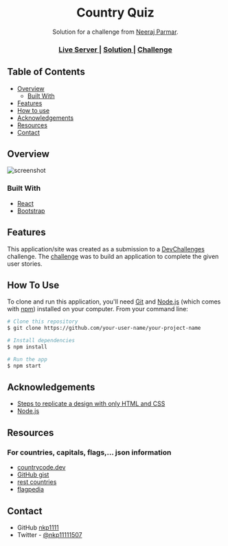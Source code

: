 <h1 align="center">Country Quiz</h1>

<div align="center">
   Solution for a challenge from  <a href="http://devchallenges.io" target="_blank">Neeraj Parmar</a>.
</div>

<div align="center">
  <h3>
    <a href="https://{your-demo-link.your-domain}">
      Live Server
    </a>
    <span> | </span>
    <a href="https://{your-url-to-the-solution}">
      Solution
    </a>
    <span> | </span>
    <a href="https://devchallenges.io/challenges/Bu3G2irnaXmfwQ8sZkw8">
      Challenge
    </a>
  </h3>
</div>

## Table of Contents

- [Overview](#overview)
  - [Built With](#built-with)
- [Features](#features)
- [How to use](#how-to-use)
- [Acknowledgements](#acknowledgements)
- [Resources](#resources)
- [Contact](#contact)

## Overview

![screenshot](https://user-images.githubusercontent.com/16707738/92399059-5716eb00-f132-11ea-8b14-bcacdc8ec97b.png)

### Built With

- [React](https://reactjs.org/)
- [Bootstrap](https://getbootstrap.com/)

## Features

This application/site was created as a submission to a [DevChallenges](https://devchallenges.io/challenges) challenge. The [challenge](https://devchallenges.io/challenges/Bu3G2irnaXmfwQ8sZkw8) was to build an application to complete the given user stories.

## How To Use

To clone and run this application, you'll need [Git](https://git-scm.com) and [Node.js](https://nodejs.org/en/download/) (which comes with [npm](http://npmjs.com)) installed on your computer. From your command line:

```bash
# Clone this repository
$ git clone https://github.com/your-user-name/your-project-name

# Install dependencies
$ npm install

# Run the app
$ npm start
```

## Acknowledgements

- [Steps to replicate a design with only HTML and CSS](https://devchallenges-blogs.web.app/how-to-replicate-design/)
- [Node.js](https://nodejs.org/)

## Resources

### For countries, capitals, flags,... json information

- [countrycode.dev](https://countrycode.dev/)
- [GitHub gist](https://gist.github.com/amitjambusaria/b9adebcb4f256eae3dfa64dc9f1cc2ef)
- [rest countries](https://restcountries.com/v3.1/all?fields=name,flags,capital,currency,)
- [flagpedia](https://flagpedia.net/download/api)

## Contact

- GitHub [nkp1111](https://github.com/nkp1111)
- Twitter - [@nkp11111507](https://twitter.com/nkp11111507)
